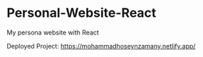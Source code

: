 # Personal-Website-React
My persona website with React

Deployed Project: https://mohammadhoseynzamany.netlify.app/
